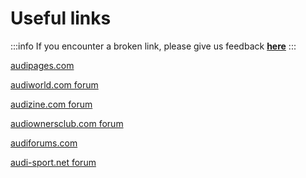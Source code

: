 # Useful links         

:::info
If you encounter a broken link, please give us feedback **[here](https://forum.audi-d2.com/viewforum.php?f=53)**
:::

[audipages.com](http://www.audipages.com/)

[audiworld.com forum](https://www.audiworld.com/forums/a8-s8-d2-platform-discussion-8/)

[audizine.com forum](https://www.audizine.com/forum/forumdisplay.php/327-D2-D3-A8-S8)

[audiownersclub.com forum](https://www.audiownersclub.com/forums/forum/136-audi-a8-d2-forum/)

[audiforums.com](https://www.audiforums.com/forum/audi-a8-10/)

[audi-sport.net forum](https://www.audi-sport.net/xf/forums/a8-s8-forum.22/)